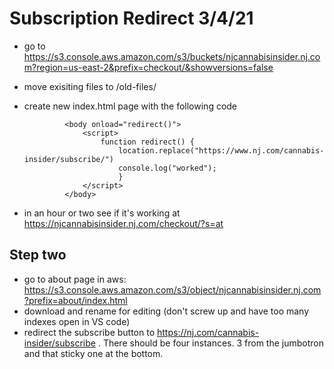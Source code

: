 # Subscription Redirect 3/4/21
 - go to https://s3.console.aws.amazon.com/s3/buckets/njcannabisinsider.nj.com?region=us-east-2&prefix=checkout/&showversions=false
 - move exisiting files to /old-files/
 - create new index.html page with the following code

                <body onload="redirect()">
                    <script>
                        function redirect() {
                            location.replace("https://www.nj.com/cannabis-insider/subscribe/")
                            console.log("worked");
                            }
                    </script>
                </body>
- in an hour or two see if it's working at https://njcannabisinsider.nj.com/checkout/?s=at

## Step two
 - go to about page in aws: https://s3.console.aws.amazon.com/s3/object/njcannabisinsider.nj.com?prefix=about/index.html
 - download and rename for editing (don't screw up and have too many indexes open in VS code)
 - redirect the subscribe button to https://nj.com/cannabis-insider/subscribe . There should be four instances. 3 from the jumbotron and that sticky one at the bottom. 
